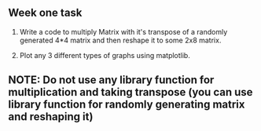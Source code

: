  ##              Week one task  ##

1. Write a code to multiply Matrix with it's transpose of a randomly generated 4*4 matrix and then reshape it to some 2x8 matrix.<br>
 
2. Plot any 3 different types of graphs using matplotlib.<br>

 ## NOTE: Do not use any library function for multiplication and taking transpose (you can use library function for randomly generating matrix and reshaping it)
